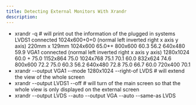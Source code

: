 ```yaml
---
title: Detecting External Monitors With Xrandr
description:
---
```


- xrandr -q # will print out the information of the plugged in systems
    LVDS1 connected 1024x600+0+0 (normal left inverted right x axis y axis) 220mm x 129mm
       1024x600       65.0*+
       800x600        60.3     56.2
       640x480        59.9
    VGA1 connected (normal left inverted right x axis y axis)
       1280x1024      60.0 +   75.0
       1152x864       75.0
       1024x768       75.1     70.1     60.0
       832x624        74.6
       800x600        72.2     75.0     60.3     56.2
       640x480        72.8     75.0     66.7     60.0
       720x400        70.1
- xrandr --output VGA1 --mode 1280x1024 --right-of LVDS # will extend the view of the whole screen
- xrandr --output LVDS1 --off # will turn of the main screen so that the whole view is only displayed on the external screen
- xrandr --output LVDS --auto --output VGA --auto --same-as LVDS




